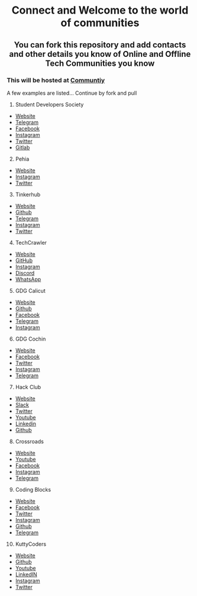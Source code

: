# <center> Connect and Welcome to the world of communities </center>

## <center> You can fork this repository and add contacts and other details you know of Online and Offline Tech Communities you know </center>

### This will be hosted at [Communtiy](https://community.aks.one)

A few examples are listed... Continue by fork and pull

1. Student Developers Society
- [Website](https://studevsoc.com)
- [Telegram](https://t.me/studevsoc)
- [Facebook](https://facebook.com/StuDevSoc)
- [Instagram](https://instagram.com/studevsoc)
- [Twitter](https://twitter.com/thisissds)
- [Gitlab](https://gitlab.com/studevsoc)

2. Pehia
- [Website](https://pehia.org)
- [Instagram](https://instagram.com/pehiaorg)
- [Twitter](https://twitter.com/pehiaorg)

3. Tinkerhub
- [Website](https://tinkerhub.org)
- [Github](https://github.com/tinkerhub-org)
- [Telegram](https://t.me/tinkerhub)
- [Instagram](https://instagram.com/tinkerhub)
- [Twitter](https://twitter.com/tinkerhub)

4. TechCrawler
- [Website](https://techcrawler.in)
- [GitHub](https://github.com/techcrawler-community)
- [Instagram](https://instagram.com/thetechcrawler)
- [Discord](https://discord.gg/n7TmN6t)
- [WhatsApp](https://chat.whatsapp.com/CnfJwNAbhGK51jXqQ69fuQ)

5. GDG Calicut
- [Website](https://gdgkozhikode.org/)
- [Github](https://github.com/GDGKozhikode)
- [Facebook](https://www.facebook.com/GDGKozhikode/)
- [Telegram](https://t.me/gdgkozhikode)
- [Instagram](https://instagram.com/gdgkozhikode)

6. GDG Cochin
- [Website](https://gdgcochin.org/)
- [Facebook](https://www.facebook.com/GDGCochin/)
- [Twitter](https://twitter.com/gdgcochin)
- [Instagram](https://www.instagram.com/gdgcochin)
- [Telegram](https://t.me/GDGCochine)

7. Hack Club
- [Website](https://hackclub.com/)
- [Slack](https://hackclub.com/slack/)
- [Twitter](https://twitter.com/hackclub)
- [Youtube](https://www.youtube.com/channel/UCQzO0jpcRkP-9eWKMpJyB0w)
- [Linkedin](https://www.linkedin.com/company/hack-club)
- [Github](https://github.com/hackclub)

8. Crossroads
- [Website](https://crossroads.world/)
- [Youtube](https://www.youtube.com/channel/UCoGHeFY7jE2OB_TJS_87MOA)
- [Facebook](https://www.facebook.com/crossroadstalks)
- [Instagram](https://www.instagram.com/crossroads.official/)
- [Telegram](https://t.me/crtalks)

9. Coding Blocks
- [Website](https://codingblocks.com/)
- [Facebook](https://www.facebook.com/codingblocksindia)
- [Twitter](https://twitter.com/codingblocksIN)
- [Instagram](https://www.instagram.com/codingblocks/)
- [Github](https://github.com/coding-blocks)
- [Telegram](https://t.me/codingblocksplu)

10. KuttyCoders
- [Website](https://kuttycoders.in/)
- [Github](https://github.com/kuttycoders)
- [Youtube](https://www.youtube.com/channel/UCWKggpntkBS53IKGXxK8nIw)
- [LinkedIN](https://www.linkedin.com/company/kuttycoders/)
- [Instagram](https://www.instagram.com/kuttycoders/)
- [Twitter](https://twitter.com/kuttycoders)
